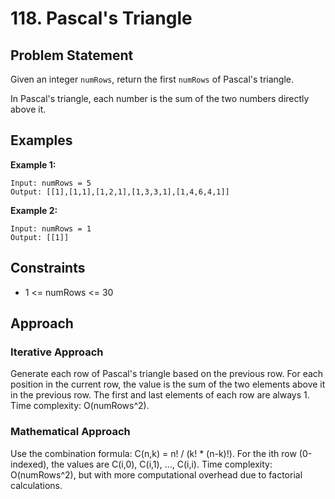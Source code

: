 # 118. Pascal's Triangle

## Problem Statement
Given an integer `numRows`, return the first `numRows` of Pascal's triangle.

In Pascal's triangle, each number is the sum of the two numbers directly above it.

## Examples

**Example 1:**
```
Input: numRows = 5
Output: [[1],[1,1],[1,2,1],[1,3,3,1],[1,4,6,4,1]]
```

**Example 2:**
```
Input: numRows = 1
Output: [[1]]
```

## Constraints
- 1 <= numRows <= 30

## Approach

### Iterative Approach
Generate each row of Pascal's triangle based on the previous row. For each position in the current row, the value is the sum of the two elements above it in the previous row. The first and last elements of each row are always 1. Time complexity: O(numRows^2).

### Mathematical Approach
Use the combination formula: C(n,k) = n! / (k! * (n-k)!). For the ith row (0-indexed), the values are C(i,0), C(i,1), ..., C(i,i). Time complexity: O(numRows^2), but with more computational overhead due to factorial calculations.